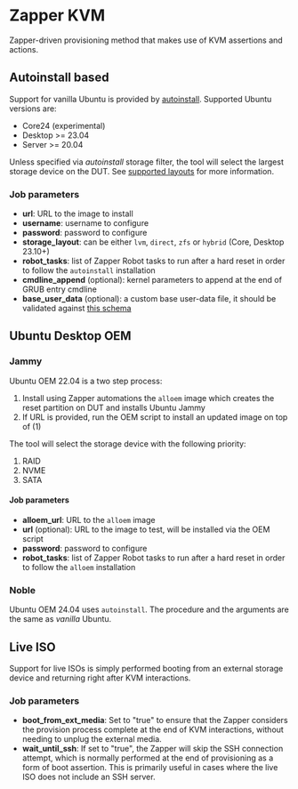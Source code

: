 # Zapper KVM

Zapper-driven provisioning method that makes use of KVM assertions and actions.


## Autoinstall based

Support for vanilla Ubuntu is provided by [autoinstall](https://canonical-subiquity.readthedocs-hosted.com/en/latest/intro-to-autoinstall.html). Supported Ubuntu versions are:

- Core24 (experimental)
- Desktop >= 23.04
- Server >= 20.04

Unless specified via _autoinstall_ storage filter, the tool will select the largest storage device on the DUT. See [supported layouts](https://canonical-subiquity.readthedocs-hosted.com/en/latest/reference/autoinstall-reference.html#supported-layouts) for more information.

### Job parameters

- __url__: URL to the image to install
- __username__: username to configure
- __password__: password to configure
- **storage_layout**: can be either `lvm`, `direct`, `zfs` or `hybrid` (Core, Desktop 23.10+)
- **robot_tasks**: list of Zapper Robot tasks to run after a hard reset in order to follow the `autoinstall` installation
- **cmdline_append** (optional): kernel parameters to append at the end of GRUB entry cmdline
- **base_user_data** (optional): a custom base user-data file, it should be validated against [this schema](https://canonical-subiquity.readthedocs-hosted.com/en/latest/reference/autoinstall-schema.html)

## Ubuntu Desktop OEM

### Jammy

Ubuntu OEM 22.04 is a two step process:

1. Install using Zapper automations the `alloem` image which creates the reset partition on DUT and installs Ubuntu Jammy
2. If URL is provided, run the OEM script to install an updated image on top of (1)

The tool will select the storage device with the following priority:

1. RAID
2. NVME
3. SATA

#### Job parameters

- __alloem_url__: URL to the `alloem` image
- __url__ (optional): URL to the image to test, will be installed via the OEM script
- __password__: password to configure
- **robot_tasks**: list of Zapper Robot tasks to run after a hard reset in order to follow the `alloem` installation

### Noble

Ubuntu OEM 24.04 uses `autoinstall`. The procedure and the arguments are the same as _vanilla_ Ubuntu.

## Live ISO

Support for live ISOs is simply performed booting from an external storage device and returning right after KVM interactions.

### Job parameters

- __boot_from_ext_media__: Set to "true" to ensure that the Zapper considers the provision process complete at the end of KVM interactions, without needing to unplug the external media.
- __wait_until_ssh__: If set to "true", the Zapper will skip the SSH connection attempt, which is normally performed at the end of provisioning as a form of boot assertion. This is primarily useful in cases where the live ISO does not include an SSH server.

